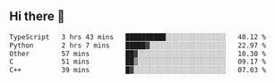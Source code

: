 ## Hi there 👋

<!--
**whirlun/whirlun** is a ✨ _special_ ✨ repository because its `README.md` (this file) appears on your GitHub profile.

Here are some ideas to get you started:

- 🔭 I’m currently working on ...
- 🌱 I’m currently learning ...
- 👯 I’m looking to collaborate on ...
- 🤔 I’m looking for help with ...
- 💬 Ask me about ...
- 📫 How to reach me: ...
- 😄 Pronouns: ...
- ⚡ Fun fact: ...
-->
<!--START_SECTION:waka-->

```txt
TypeScript   3 hrs 43 mins   ██████████░░░░░░░░░░░░░░░   40.12 %
Python       2 hrs 7 mins    █████▓░░░░░░░░░░░░░░░░░░░   22.97 %
Other        57 mins         ██▓░░░░░░░░░░░░░░░░░░░░░░   10.30 %
C            51 mins         ██▒░░░░░░░░░░░░░░░░░░░░░░   09.17 %
C++          39 mins         █▓░░░░░░░░░░░░░░░░░░░░░░░   07.03 %
```

<!--END_SECTION:waka-->
